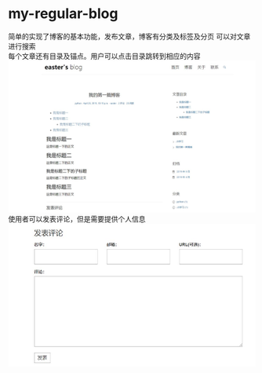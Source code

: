 # my-regular-blog
简单的实现了博客的基本功能，发布文章，博客有分类及标签及分页
可以对文章进行搜索  
每个文章还有目录及锚点。用户可以点击目录跳转到相应的内容  
![](img-folder/1.jpg "文章目录样式")
使用者可以发表评论，但是需要提供个人信息  
![](img-folder/评论.jpg "文章目录样式")
